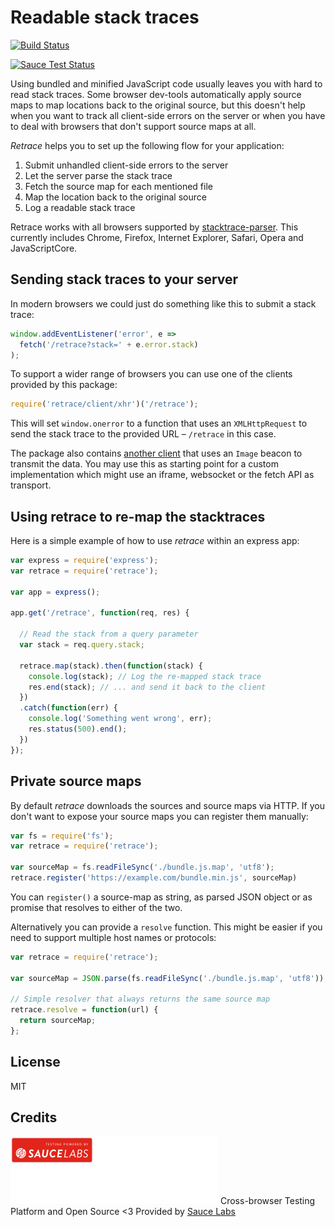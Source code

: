 # Readable stack traces

[![Build Status](https://travis-ci.org/fgnass/retrace.svg?branch=master)](https://travis-ci.org/fgnass/retrace)

[![Sauce Test Status](https://saucelabs.com/browser-matrix/petermikitsh1.svg)](https://saucelabs.com/u/petermikitsh1)

Using bundled and minified JavaScript code usually leaves you with hard to read stack traces. Some browser dev-tools automatically apply source maps to map locations back to the original source, but this doesn't help when you want to track all client-side errors on the server or when you have to deal with browsers that don't support source maps at all.

_Retrace_ helps you to set up the following flow for your application:

1. Submit unhandled client-side errors to the server
2. Let the server parse the stack trace
3. Fetch the source map for each mentioned file
4. Map the location back to the original source
5. Log a readable stack trace

Retrace works with all browsers supported by [stacktrace-parser](https://www.npmjs.com/package/stacktrace-parser). This currently includes Chrome, Firefox, Internet Explorer, Safari, Opera and JavaScriptCore.

## Sending stack traces to your server

In modern browsers we could just do something like this to submit a stack trace:

```js
window.addEventListener('error', e =>
  fetch('/retrace?stack=' + e.error.stack)
);
```

To support a wider range of browsers you can use one of the clients provided by this package:

```js
require('retrace/client/xhr')('/retrace');
```

This will set `window.onerror` to a function that uses an `XMLHttpRequest` to send the stack trace to the provided URL – `/retrace` in this case.

The package also contains [another client](client/beacon.js) that uses an `Image` beacon to transmit the data. You may use this as starting point for a custom implementation which might use an iframe, websocket or the fetch API as transport.

## Using retrace to re-map the stacktraces

Here is a simple example of how to use _retrace_ within an express app:

```js
var express = require('express');
var retrace = require('retrace');

var app = express();

app.get('/retrace', function(req, res) {

  // Read the stack from a query parameter
  var stack = req.query.stack;

  retrace.map(stack).then(function(stack) {
    console.log(stack); // Log the re-mapped stack trace
    res.end(stack); // ... and send it back to the client
  })
  .catch(function(err) {
    console.log('Something went wrong', err);
    res.status(500).end();
  })
});
```

## Private source maps

By default _retrace_ downloads the sources and source maps via HTTP. If you don't want to expose your source maps you can register them manually:

```js
var fs = require('fs');
var retrace = require('retrace');

var sourceMap = fs.readFileSync('./bundle.js.map', 'utf8');
retrace.register('https://example.com/bundle.min.js', sourceMap)
```

You can `register()` a source-map as string, as parsed JSON object or as promise that resolves to either of the two.

Alternatively you can provide a `resolve` function. This might be easier if you need to support multiple host names or protocols:

```js
var retrace = require('retrace');

var sourceMap = JSON.parse(fs.readFileSync('./bundle.js.map', 'utf8'));

// Simple resolver that always returns the same source map
retrace.resolve = function(url) {
  return sourceMap;
};
```

## License

MIT

## Credits

![](assets/saucelabs.svg)
Cross-browser Testing Platform and Open Source <3 Provided by [Sauce Labs](https://saucelabs.com)
